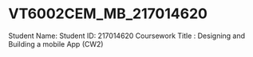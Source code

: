 # VT6002CEM_MB_217014620

Student Name: 
Student ID: 217014620
Coursework Title : Designing and Building a mobile App (CW2)